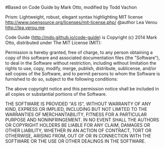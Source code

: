 #Based on Code Guide by Mark Otto, modified by Todd Vachon

Prism: Lightweight, robust, elegant syntax highlighting
MIT license http://www.opensource.org/licenses/mit-license.php/
@author Lea Verou http://lea.verou.me


Code Guide (http://mdo.github.io/code-guide) is Copyright (c) 2014 Mark Otto, distributed under The MIT License (MIT):

Permission is hereby granted, free of charge, to any person obtaining a copy
of this software and associated documentation files (the "Software"), to deal
in the Software without restriction, including without limitation the rights
to use, copy, modify, merge, publish, distribute, sublicense, and/or sell
copies of the Software, and to permit persons to whom the Software is
furnished to do so, subject to the following conditions:

The above copyright notice and this permission notice shall be included in all
copies or substantial portions of the Software.

THE SOFTWARE IS PROVIDED "AS IS", WITHOUT WARRANTY OF ANY KIND, EXPRESS OR
IMPLIED, INCLUDING BUT NOT LIMITED TO THE WARRANTIES OF MERCHANTABILITY,
FITNESS FOR A PARTICULAR PURPOSE AND NONINFRINGEMENT. IN NO EVENT SHALL THE
AUTHORS OR COPYRIGHT HOLDERS BE LIABLE FOR ANY CLAIM, DAMAGES OR OTHER
LIABILITY, WHETHER IN AN ACTION OF CONTRACT, TORT OR OTHERWISE, ARISING FROM,
OUT OF OR IN CONNECTION WITH THE SOFTWARE OR THE USE OR OTHER DEALINGS IN THE
SOFTWARE.

